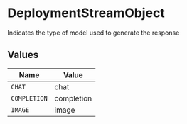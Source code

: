 # DeploymentStreamObject

Indicates the type of model used to generate the response


## Values

| Name         | Value        |
| ------------ | ------------ |
| `CHAT`       | chat         |
| `COMPLETION` | completion   |
| `IMAGE`      | image        |